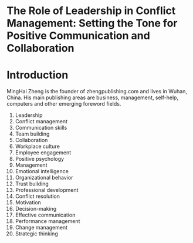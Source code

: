 # The Role of Leadership in Conflict Management: Setting the Tone for Positive Communication and Collaboration

# Introduction

MingHai Zheng is the founder of zhengpublishing.com and lives in Wuhan, China. His main publishing areas are business, management, self-help, computers and other emerging foreword fields.



1. Leadership
2. Conflict management
3. Communication skills
4. Team building
5. Collaboration
6. Workplace culture
7. Employee engagement
8. Positive psychology
9. Management
10. Emotional intelligence
11. Organizational behavior
12. Trust building
13. Professional development
14. Conflict resolution
15. Motivation
16. Decision-making
17. Effective communication
18. Performance management
19. Change management
20. Strategic thinking


